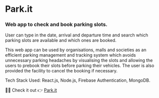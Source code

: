 <h1>Park.it</h1>
<h3>Web app to check and book parking slots.</h3>
<p>User can type in the date, arrival and departure time and search which parking slots are available and which ones are booked.</p>
<p>This web app can be used by organisations, malls and societies as an efficient parking management and tracking system which avoids unnecessary parking headaches by visualising the slots and allowing the users to prebook their slots before parking their vehicles. The user is also provided the facility to cancel the booking if necessary.</p>
<p>Tech Stack Used: React.js, Node.js, Firebase Authentication, MongoDB.</p>

<span>🎉😋 Check it out 👉</span>
<a href="https://park-it-frontend.vercel.app/" target="_blank">Park.it</a>
